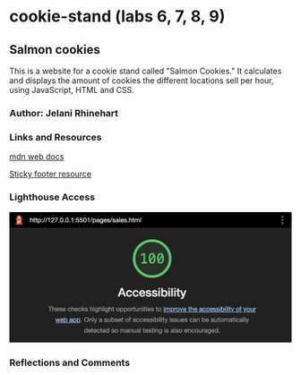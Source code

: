 # cookie-stand (labs 6, 7, 8, 9)

## Salmon cookies

This is a website for a cookie stand called "Salmon Cookies." It calculates and displays the amount of cookies the different locations sell per hour, using JavaScript, HTML and CSS.

### Author: Jelani Rhinehart

### Links and Resources

[mdn web docs](https://developer.mozilla.org/en-US/docs/Web/JavaScript/Reference/Global_Objects/Math/random)

[Sticky footer resource](https://philipwalton.github.io/solved-by-flexbox/demos/sticky-footer/)

### Lighthouse Access

![Lighthouse accessibility score](/img/lighthouse.png)

### Reflections and Comments
